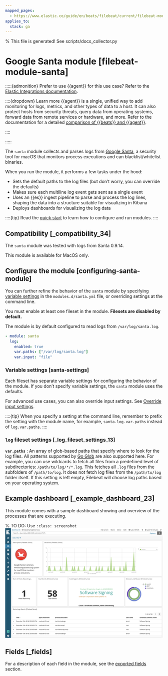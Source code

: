 ```yaml
---
mapped_pages:
  - https://www.elastic.co/guide/en/beats/filebeat/current/filebeat-module-santa.html
applies_to:
  stack: ga
---
```


% This file is generated! See scripts/docs_collector.py

# Google Santa module [filebeat-module-santa]

:::::{admonition} Prefer to use {{agent}} for this use case?
Refer to the [Elastic Integrations documentation](integration-docs://reference/santa/index.md).

::::{dropdown} Learn more
{{agent}} is a single, unified way to add monitoring for logs, metrics, and other types of data to a host. It can also protect hosts from security threats, query data from operating systems, forward data from remote services or hardware, and more. Refer to the documentation for a detailed [comparison of {{beats}} and {{agent}}](docs-content://reference/fleet/index.md).

::::


:::::


The `santa` module collects and parses logs from [Google Santa](https://github.com/google/santa), a security tool for macOS that monitors process executions and can blacklist/whitelist binaries.

When you run the module, it performs a few tasks under the hood:

* Sets the default paths to the log files (but don’t worry, you can override the defaults)
* Makes sure each multiline log event gets sent as a single event
* Uses an {{es}} ingest pipeline to parse and process the log lines, shaping the data into a structure suitable for visualizing in Kibana
* Deploys dashboards for visualizing the log data

::::{tip}
Read the [quick start](/reference/filebeat/filebeat-installation-configuration.md) to learn how to configure and run modules.
::::



## Compatibility [_compatibility_34]

The `santa` module was tested with logs from Santa 0.9.14.

This module is available for MacOS only.


## Configure the module [configuring-santa-module]

You can further refine the behavior of the `santa` module by specifying [variable settings](#santa-settings) in the `modules.d/santa.yml` file, or overriding settings at the command line.

You must enable at least one fileset in the module. **Filesets are disabled by default.**

The module is by default configured to read logs from `/var/log/santa.log`.

```yaml
- module: santa
  log:
    enabled: true
    var.paths: ["/var/log/santa.log"]
    var.input: "file"
```


### Variable settings [santa-settings]

Each fileset has separate variable settings for configuring the behavior of the module. If you don’t specify variable settings, the `santa` module uses the defaults.

For advanced use cases, you can also override input settings. See [Override input settings](/reference/filebeat/advanced-settings.md).

::::{tip}
When you specify a setting at the command line, remember to prefix the setting with the module name, for example, `santa.log.var.paths` instead of `log.var.paths`.
::::



### `log` fileset settings [_log_fileset_settings_13]

**`var.paths`**
:   An array of glob-based paths that specify where to look for the log files. All patterns supported by [Go Glob](https://golang.org/pkg/path/filepath/#Glob) are also supported here. For example, you can use wildcards to fetch all files from a predefined level of subdirectories: `/path/to/log/*/*.log`. This fetches all `.log` files from the subfolders of `/path/to/log`. It does not fetch log files from the `/path/to/log` folder itself. If this setting is left empty, Filebeat will choose log paths based on your operating system.


## Example dashboard [_example_dashboard_23]

This module comes with a sample dashboard showing and overview of the processes that are executing.

% TO DO: Use `:class: screenshot`
![kibana santa log overview](images/kibana-santa-log-overview.png)

## Fields [_fields]

For a description of each field in the module, see the [exported fields](/reference/filebeat/exported-fields-santa.md) section.
